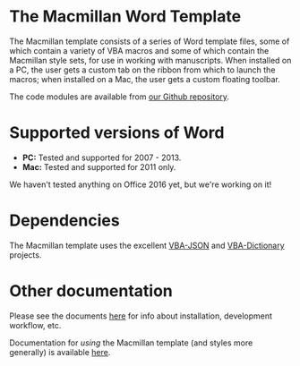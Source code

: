 # The Macmillan Word Template
The Macmillan template consists of a series of Word template files, some of which contain a variety of VBA macros and some of which contain the Macmillan style sets, for use in working with manuscripts. When installed on a PC, the user gets a custom tab on the ribbon from which to launch the macros; when installed on a Mac, the user gets a custom floating toolbar.

The code modules are available from [our Github repository](https://github.com/macmillanpublishers/Word-template).

# Supported versions of Word
* **PC:** Tested and supported for 2007 - 2013. 
* **Mac:** Tested and supported for 2011 only.

We haven't tested anything on Office 2016 yet, but we're working on it!

# Dependencies
The Macmillan template uses the excellent [VBA-JSON](https://github.com/VBA-tools/VBA-JSON) and [VBA-Dictionary](https://github.com/VBA-tools/VBA-Dictionary) projects.

# Other documentation
Please see the documents [here](/docs/dev) for info about installation, development workflow, etc.

Documentation for *using* the Macmillan template (and styles more generally) is available [here](https://confluence.macmillan.com/display/PBL/Manuscript+Styling+with+MS+Word).